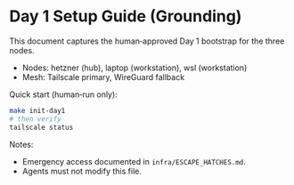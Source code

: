 # Day 1 Setup Guide (Grounding)

This document captures the human‑approved Day 1 bootstrap for the three nodes.

- Nodes: hetzner (hub), laptop (workstation), wsl (workstation)
- Mesh: Tailscale primary, WireGuard fallback

Quick start (human‑run only):

```bash
make init-day1
# then verify
tailscale status
```

Notes:
- Emergency access documented in `infra/ESCAPE_HATCHES.md`.
- Agents must not modify this file.

